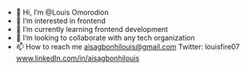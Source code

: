 - 👋 Hi, I’m @Louis Omorodion
- 👀 I’m interested in frontend
- 🌱 I’m currently learning frontend development
- 💞️ I’m looking to collaborate with any tech organization
- 📫 How to reach me aisagbonhilouis@gmail.com
Twitter: louisfire07
www.linkedIn.com/in/aisagbonhilouis
<!---
Louisomo/Louisomo is a ✨ special ✨ repository because its `README.md` (this file) appears on your GitHub profile.
You can click the Preview link to take a look at your changes.
--->
